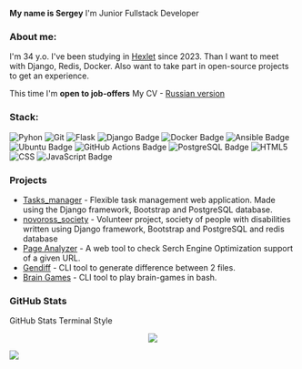 **My name is Sergey**
I'm Junior Fullstack Developer

### About me:
I'm 34 y.o. I've been studying in [Hexlet](https://ru.hexlet.io/u/user-bac37fce27980761) since 2023. Than I want to meet with Django, Redis, Docker. Also want to take part in open-source projects to get an experience.

This time I'm **open to job-offers** My CV - [Russian version](https://drive.google.com/file/d/1Zki0IL9A2RM9ma6_tOo6v3ZgDPZuz0j7/view?usp=drive_link)


### Stack:
<!--
https://badges.pages.dev/
-->
![Pyhon](https://img.shields.io/badge/Python-3776AB.svg?style=for-the-badge&logo=Python&logoColor=white)
![Git](https://img.shields.io/badge/Git-F05032.svg?style=for-the-badge&logo=Git&logoColor=white)
![Flask](https://img.shields.io/badge/Flask-000000.svg?style=for-the-badge&logo=Flask&logoColor=white)
![Django Badge](https://img.shields.io/badge/Django-092E20?logo=django&logoColor=fff&style=for-the-badge)
![Docker Badge](https://img.shields.io/badge/Docker-2496ED?logo=docker&logoColor=fff&style=for-the-badge)
![Ansible Badge](https://img.shields.io/badge/Ansible-E00?logo=ansible&logoColor=fff&style=for-the-badge)
![Ubuntu Badge](https://img.shields.io/badge/Ubuntu-E95420?logo=ubuntu&logoColor=fff&style=for-the-badge)
![GitHub Actions Badge](https://img.shields.io/badge/GitHub%20Actions-2088FF?logo=githubactions&logoColor=fff&style=for-the-badge)
![PostgreSQL Badge](https://img.shields.io/badge/PostgreSQL-4169E1?logo=postgresql&logoColor=fff&style=for-the-badge)
![HTML5](https://img.shields.io/badge/HTML5-E34F26.svg?style=for-the-badge&logo=HTML5&logoColor=white)
![CSS](https://img.shields.io/badge/CSS3-1572B6.svg?style=for-the-badge&logo=CSS3&logoColor=white)
![JavaScript Badge](https://img.shields.io/badge/JavaScript-F7DF1E?logo=javascript&logoColor=000&style=for-the-badge)

### Projects

* [Tasks_manager](https://github.com/SergeiNaum/python-project-52) - Flexible task management web application. Made using the Django framework, Bootstrap and PostgreSQL database.
* [novoross_society](https://www.xn----dtbqacghklffbafxkhacee.xn--p1ai/"novoross_society") - Volunteer project, society of people with disabilities written using Django framework, Bootstrap and PostgreSQL and redis database
* [Page Analyzer](https://github.com/SergeiNaum/python-project-83) - A web tool to check Serch Engine Optimization support of a given URL.
* [Gendiff](https://github.com/SergeiNaum/python-project-50) - CLI tool to generate difference between 2 files.
* [Brain Games](https://github.com/SergeiNaum/python-project-49) - СLI tool to play brain-games in bash.

### GitHub Stats
GitHub Stats Terminal Style
<p align='center'>
  <img align="center" src="./GitHub Stats Terminal Style/github_stats.svg">
</p>

![](https://komarev.com/ghpvc/?username=SergeiNaum)
